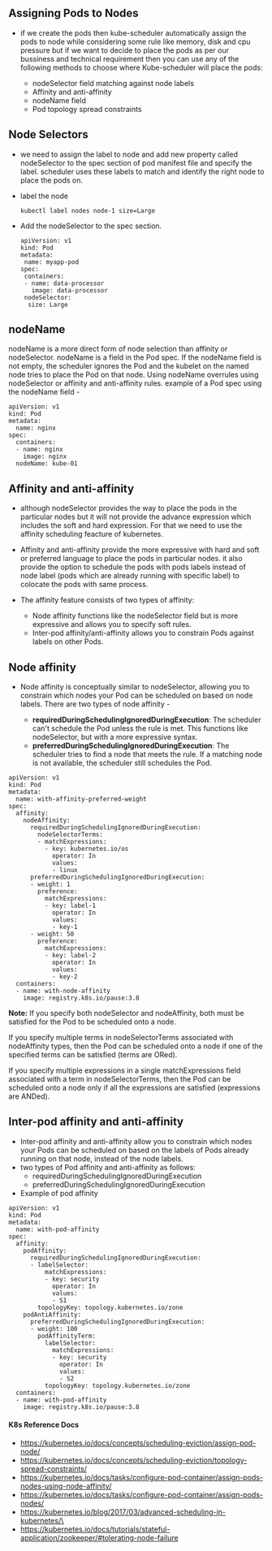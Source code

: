 ## Assigning Pods to Nodes
- if we create the pods then kube-scheduler automatically assign the pods to node while considering some rule like memory, disk and cpu pressure but if we want to decide to place the pods as per our bussiness and technical requirement then you can use any of the following methods to choose where Kube-scheduler will place the pods:
  
  - nodeSelector field matching against node labels
  - Affinity and anti-affinity
  - nodeName field
  - Pod topology spread constraints

## Node Selectors
- we need to assign the label to node and add new property called nodeSelector to the spec section of pod manifest file and specify the label. scheduler uses these labels to match and identify the right node to place the pods on.
  
- label the node
  ```
  kubectl label nodes node-1 size=Large
  ```
- Add the nodeSelector to the spec section.
  ```
  apiVersion: v1
  kind: Pod
  metadata:
   name: myapp-pod
  spec:
   containers:
   - name: data-processor
     image: data-processor
   nodeSelector:
    size: Large
  ```
## nodeName

nodeName is a more direct form of node selection than affinity or nodeSelector. nodeName is a field in the Pod spec. If the nodeName field is not empty, the scheduler ignores the Pod and the kubelet on the named node tries to place the Pod on that node. Using nodeName overrules using nodeSelector or affinity and anti-affinity rules. example of a Pod spec using the nodeName field -
```
apiVersion: v1
kind: Pod
metadata:
  name: nginx
spec:
  containers:
  - name: nginx
    image: nginx
  nodeName: kube-01
```
## Affinity and anti-affinity
- although nodeSelector provides the way to place the pods in the particular nodes but it will not provide the advance expression which includes the soft and hard expression. For that we need to use the affinity scheduling feacture of kubernetes.
- Affinity and anti-affinity provide the more expressive with hard and soft or preferred language to place the pods in particular nodes. it also provide the option to schedule the pods with pods labels instead of node label (pods which are already running with specific label) to colocate the pods with same process.
- The affinity feature consists of two types of affinity:
  
  - Node affinity functions like the nodeSelector field but is more expressive and allows you to specify soft rules.
  - Inter-pod affinity/anti-affinity allows you to constrain Pods against labels on other Pods.
    
## Node affinity

- Node affinity is conceptually similar to nodeSelector, allowing you to constrain which nodes your Pod can be scheduled on based on node labels. There are two types of node affinity -
  
  - **requiredDuringSchedulingIgnoredDuringExecution**: The scheduler can't schedule the Pod unless the rule is met. This functions like nodeSelector, but with a more expressive syntax.
  - **preferredDuringSchedulingIgnoredDuringExecution**: The scheduler tries to find a node that meets the rule. If a matching node is not available, the scheduler still schedules the Pod.

```
apiVersion: v1
kind: Pod
metadata:
  name: with-affinity-preferred-weight
spec:
  affinity:
    nodeAffinity:
      requiredDuringSchedulingIgnoredDuringExecution:
        nodeSelectorTerms:
        - matchExpressions:
          - key: kubernetes.io/os
            operator: In
            values:
            - linux
      preferredDuringSchedulingIgnoredDuringExecution:
      - weight: 1
        preference:
          matchExpressions:
          - key: label-1
            operator: In
            values:
            - key-1
      - weight: 50
        preference:
          matchExpressions:
          - key: label-2
            operator: In
            values:
            - key-2
  containers:
  - name: with-node-affinity
    image: registry.k8s.io/pause:3.8
```

**Note:**
If you specify both nodeSelector and nodeAffinity, both must be satisfied for the Pod to be scheduled onto a node.

If you specify multiple terms in nodeSelectorTerms associated with nodeAffinity types, then the Pod can be scheduled onto a node if one of the specified terms can be satisfied (terms are ORed).

If you specify multiple expressions in a single matchExpressions field associated with a term in nodeSelectorTerms, then the Pod can be scheduled onto a node only if all the expressions are satisfied (expressions are ANDed).

## Inter-pod affinity and anti-affinity

- Inter-pod affinity and anti-affinity allow you to constrain which nodes your Pods can be scheduled on based on the labels of Pods already running on that node, instead of the node labels.
- two types of Pod affinity and anti-affinity as follows:
  - requiredDuringSchedulingIgnoredDuringExecution
  - preferredDuringSchedulingIgnoredDuringExecution
- Example of pod affinity
```
apiVersion: v1
kind: Pod
metadata:
  name: with-pod-affinity
spec:
  affinity:
    podAffinity:
      requiredDuringSchedulingIgnoredDuringExecution:
      - labelSelector:
          matchExpressions:
          - key: security
            operator: In
            values:
            - S1
        topologyKey: topology.kubernetes.io/zone
    podAntiAffinity:
      preferredDuringSchedulingIgnoredDuringExecution:
      - weight: 100
        podAffinityTerm:
          labelSelector:
            matchExpressions:
            - key: security
              operator: In
              values:
              - S2
          topologyKey: topology.kubernetes.io/zone
  containers:
  - name: with-pod-affinity
    image: registry.k8s.io/pause:3.8
```

  
#### K8s Reference Docs
- https://kubernetes.io/docs/concepts/scheduling-eviction/assign-pod-node/
- https://kubernetes.io/docs/concepts/scheduling-eviction/topology-spread-constraints/
- https://kubernetes.io/docs/tasks/configure-pod-container/assign-pods-nodes-using-node-affinity/
- https://kubernetes.io/docs/tasks/configure-pod-container/assign-pods-nodes/  
- https://kubernetes.io/blog/2017/03/advanced-scheduling-in-kubernetes/\
- https://kubernetes.io/docs/tutorials/stateful-application/zookeeper/#tolerating-node-failure







